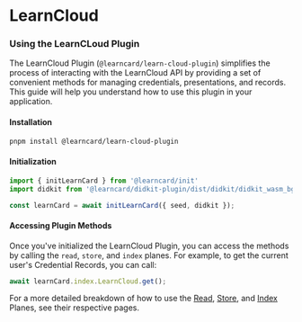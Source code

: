 # LearnCloud

### Using the LearnCLoud Plugin

The LearnCloud Plugin (`@learncard/learn-cloud-plugin`) simplifies the process of interacting with the LearnCloud API by providing a set of convenient methods for managing credentials, presentations, and records. This guide will help you understand how to use this plugin in your application.

#### Installation

```bash
pnpm install @learncard/learn-cloud-plugin
```

#### Initialization

```javascript
import { initLearnCard } from '@learncard/init'
import didkit from '@learncard/didkit-plugin/dist/didkit/didkit_wasm_bg.wasm?url';

const learnCard = await initLearnCard({ seed, didkit });
```

#### Accessing Plugin Methods

Once you've initialized the LearnCloud Plugin, you can access the methods by calling the `read`, `store`, and `index` planes. For example, to get the current user's Credential Records, you can call:

```javascript
await learnCard.index.LearnCloud.get();
```

For a more detailed breakdown of how to use the [Read](broken-reference), [Store](broken-reference), and [Index](broken-reference) Planes, see their respective pages.
